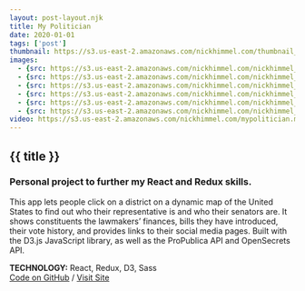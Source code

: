 ```yaml
---
layout: post-layout.njk
title: My Politician
date: 2020-01-01
tags: ['post']
thumbnail: https://s3.us-east-2.amazonaws.com/nickhimmel.com/thumbnail_my_politician.png
images:
  - {src: https://s3.us-east-2.amazonaws.com/nickhimmel.com/nickhimmel_mypolitician_001.jpg, alt: Screenshot of My Politician}
  - {src: https://s3.us-east-2.amazonaws.com/nickhimmel.com/nickhimmel_mypolitician_002.jpg, alt: Screenshot of My Politician}
  - {src: https://s3.us-east-2.amazonaws.com/nickhimmel.com/nickhimmel_mypolitician_003.jpg, alt: Screenshot of My Politician}
  - {src: https://s3.us-east-2.amazonaws.com/nickhimmel.com/nickhimmel_mypolitician_004.jpg, alt: Screenshot of My Politician}
  - {src: https://s3.us-east-2.amazonaws.com/nickhimmel.com/nickhimmel_mypolitician_005.jpg, alt: Screenshot of My Politician}
  - {src: https://s3.us-east-2.amazonaws.com/nickhimmel.com/nickhimmel_mypolitician_006.jpg, alt: Screenshot of My Politician}
video: https://s3.us-east-2.amazonaws.com/nickhimmel.com/mypolitician.mp4
---
```


## {{ title }}
### Personal project to further my React and Redux skills.

This app lets people click on a district on a dynamic map of the United States to find out who their representative is and who their senators are. It shows constituents the lawmakers’ finances, bills they have introduced, their vote history, and provides links to their social media pages. Built with the D3.js JavaScript library, as well as the ProPublica API and OpenSecrets API. 

**TECHNOLOGY:** React, Redux, D3, Sass </br> [Code on GitHub](https://github.com/NickHimmel/my-politician-app) / [Visit Site](https://nickhimmel.github.io/my-politician-app/)
